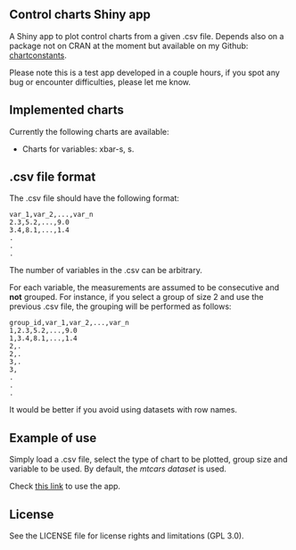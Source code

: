## Control charts Shiny app

A Shiny app to plot control charts from a given .csv file. Depends also on a package not on CRAN at the moment but available on my Github: [chartconstants](https://github.com/mick001/chartconstants).

Please note this is a test app developed in a couple hours, if you spot any bug or encounter difficulties, please let me know.

## Implemented charts
Currently the following charts are available:

- Charts for variables: xbar-s, s.

## .csv file format
The .csv file should have the following format:

    var_1,var_2,...,var_n
    2.3,5.2,...,9.0
    3.4,8.1,...,1.4
    .
    .
    .

The number of variables in the .csv can be arbitrary.

For each variable, the measurements are assumed to be consecutive and **not** grouped. For instance, if you select a group of size 2 and use the previous .csv file, the grouping will be performed as follows:

    group_id,var_1,var_2,...,var_n
    1,2.3,5.2,...,9.0
    1,3.4,8.1,...,1.4
    2,.
    2,.
    3,.
    3,
    .
    .
    .

It would be better if you avoid using datasets with row names.

## Example of use
Simply load a .csv file, select the type of chart to be plotted, group size and variable to be used. By default, the *mtcars dataset* is used.

Check [this link]() to use the app.

## License
See the LICENSE file for license rights and limitations (GPL 3.0).
